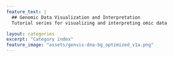 ```yaml
---
feature_text: |
  ## Genomic Data Visualization and Interpretation
  Tutorial series for visualizing and interpreting omic data

layout: categories
excerpt: "Category index"
feature_image: "assets/genvis-dna-bg_optimized_v1a.png"
---
```

